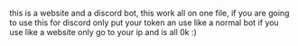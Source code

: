 this is a website and a discord bot, this work all on one file, if you are going to use this for discord only put your token an use like a normal bot if you use like a website only go to your ip and is all 0k :)
